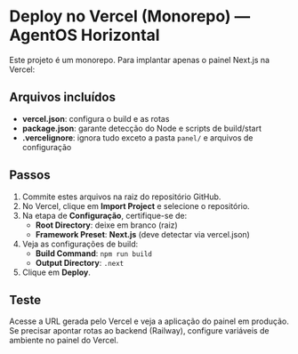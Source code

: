 # Deploy no Vercel (Monorepo) — AgentOS Horizontal

Este projeto é um monorepo. Para implantar apenas o painel Next.js na Vercel:

## Arquivos incluídos

- **vercel.json**: configura o build e as rotas
- **package.json**: garante detecção do Node e scripts de build/start
- **.vercelignore**: ignora tudo exceto a pasta `panel/` e arquivos de configuração

## Passos

1. Commite estes arquivos na raiz do repositório GitHub.  
2. No Vercel, clique em **Import Project** e selecione o repositório.  
3. Na etapa de **Configuração**, certifique-se de:
   - **Root Directory**: deixe em branco (raiz)
   - **Framework Preset**: **Next.js** (deve detectar via vercel.json)
4. Veja as configurações de build:  
   - **Build Command**: `npm run build`  
   - **Output Directory**: `.next`
5. Clique em **Deploy**.  

## Teste

Acesse a URL gerada pelo Vercel e veja a aplicação do painel em produção.  
Se precisar apontar rotas ao backend (Railway), configure variáveis de ambiente no painel do Vercel.